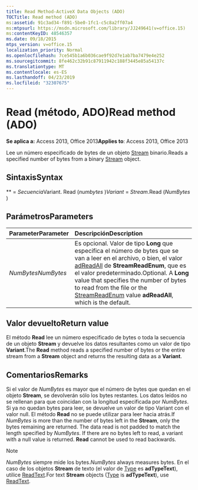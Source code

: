```yaml
---
title: Read Method-ActiveX Data Objects (ADO)
TOCTitle: Read method (ADO)
ms:assetid: 91c3ad34-f891-5be0-1fc1-c5c8a2ff07a4
ms:mtpsurl: https://msdn.microsoft.com/library/JJ249641(v=office.15)
ms:contentKeyID: 48546357
ms.date: 09/18/2015
mtps_version: v=office.15
localization_priority: Normal
ms.openlocfilehash: 7ce545b1a6b036cae9f92d7e1ab7ba7479e4e252
ms.sourcegitcommit: 8fe462c32b91c87911942c188f3445e85a54137c
ms.translationtype: MT
ms.contentlocale: es-ES
ms.lasthandoff: 04/23/2019
ms.locfileid: "32307675"
---
```

# <a name="read-method-ado"></a><span data-ttu-id="21bd3-102">Read (método, ADO)</span><span class="sxs-lookup"><span data-stu-id="21bd3-102">Read method (ADO)</span></span>

<span data-ttu-id="21bd3-103">**Se aplica a:** Access 2013, Office 2013</span><span class="sxs-lookup"><span data-stu-id="21bd3-103">**Applies to**: Access 2013, Office 2013</span></span>

<span data-ttu-id="21bd3-104">Lee un número especificado de bytes de un objeto [Stream](stream-object-ado.md) binario.</span><span class="sxs-lookup"><span data-stu-id="21bd3-104">Reads a specified number of bytes from a binary [Stream](stream-object-ado.md) object.</span></span>

## <a name="syntax"></a><span data-ttu-id="21bd3-105">Sintaxis</span><span class="sxs-lookup"><span data-stu-id="21bd3-105">Syntax</span></span>

<span data-ttu-id="21bd3-106">\*\* = *Secuencia*Variant. Read (*numbytes* )</span><span class="sxs-lookup"><span data-stu-id="21bd3-106">*Variant* = *Stream*.Read (*NumBytes* )</span></span>

## <a name="parameters"></a><span data-ttu-id="21bd3-107">Parámetros</span><span class="sxs-lookup"><span data-stu-id="21bd3-107">Parameters</span></span>

|<span data-ttu-id="21bd3-108">Parameter</span><span class="sxs-lookup"><span data-stu-id="21bd3-108">Parameter</span></span>|<span data-ttu-id="21bd3-109">Descripción</span><span class="sxs-lookup"><span data-stu-id="21bd3-109">Description</span></span>|
|:--------|:----------|
|<span data-ttu-id="21bd3-110">*NumBytes*</span><span class="sxs-lookup"><span data-stu-id="21bd3-110">*NumBytes*</span></span> |<span data-ttu-id="21bd3-p101">Es opcional. Valor de tipo **Long** que especifica el número de bytes que se van a leer en el archivo, o bien, el valor [adReadAll](streamreadenum.md) de **StreamReadEnum**, que es el valor predeterminado.</span><span class="sxs-lookup"><span data-stu-id="21bd3-p101">Optional. A **Long** value that specifies the number of bytes to read from the file or the [StreamReadEnum](streamreadenum.md) value **adReadAll**, which is the default.</span></span>|

## <a name="return-value"></a><span data-ttu-id="21bd3-113">Valor devuelto</span><span class="sxs-lookup"><span data-stu-id="21bd3-113">Return value</span></span>

<span data-ttu-id="21bd3-114">El método **Read** lee un número especificado de bytes o toda la secuencia de un objeto **Stream** y devuelve los datos resultantes como un valor de tipo **Variant**.</span><span class="sxs-lookup"><span data-stu-id="21bd3-114">The **Read** method reads a specified number of bytes or the entire stream from a **Stream** object and returns the resulting data as a **Variant**.</span></span>

## <a name="remarks"></a><span data-ttu-id="21bd3-115">Comentarios</span><span class="sxs-lookup"><span data-stu-id="21bd3-115">Remarks</span></span>

<span data-ttu-id="21bd3-p102">Si el valor de *NumBytes* es mayor que el número de bytes que quedan en el objeto **Stream**, se devolverán sólo los bytes restantes. Los datos leídos no se rellenan para que coincidan con la longitud especificada por *NumBytes*. Si ya no quedan bytes para leer, se devuelve un valor de tipo Variant con el valor null. El método **Read** no se puede utilizar para leer hacia atrás.</span><span class="sxs-lookup"><span data-stu-id="21bd3-p102">If *NumBytes* is more than the number of bytes left in the **Stream**, only the bytes remaining are returned. The data read is not padded to match the length specified by *NumBytes*. If there are no bytes left to read, a variant with a null value is returned. **Read** cannot be used to read backwards.</span></span>

> [!NOTE]
> <span data-ttu-id="21bd3-120">*NumBytes* siempre mide los bytes.</span><span class="sxs-lookup"><span data-stu-id="21bd3-120">*NumBytes* always measures bytes.</span></span> <span data-ttu-id="21bd3-121">En el caso de los objetos **Stream** de texto (el valor de [Type](type-property-ado-stream.md) es **adTypeText**), utilice [ReadText](readtext-method-ado.md).</span><span class="sxs-lookup"><span data-stu-id="21bd3-121">For text **Stream** objects ([Type](type-property-ado-stream.md) is **adTypeText**), use [ReadText](readtext-method-ado.md).</span></span>


